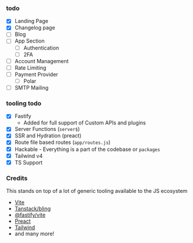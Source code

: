 ### todo

- [x] Landing Page
- [x] Changelog page
- [ ] Blog
- [ ] App Section
  - [ ] Authentication
  - [ ] 2FA
- [ ] Account Management
- [ ] Rate Limiting
- [ ] Payment Provider
  - [ ] Polar
- [ ] SMTP Mailing

### tooling todo

- [x] Fastify
  - Added for full support of Custom APIs and plugins
- [x] Server Functions (`server$`)
- [x] SSR and Hydration (preact)
- [x] Route file based routes (`app/routes.js`)
- [x] Hackable - Everything is a part of the codebase or `packages`
- [x] Tailwind v4
- [x] TS Support

### Credits

This stands on top of a lot of generic tooling available to the JS ecosystem

- [Vite](https://vite.dev/)
- [Tanstack/bling](https://github.com/TanStack/bling)
- [@fastify/vite](https://fastify-vite.dev)
- [Preact](https://preactjs.com/)
- [Tailwind](https://tailwindcss.com/)
- and many more!
